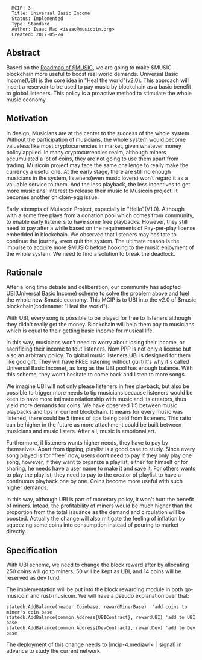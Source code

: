       MCIP: 3
      Title: Universal Basic Income
      Status: Implemented
      Type: Standard
      Author: Isaac Mao <isaac@musicoin.org>
      Created: 2017-05-24

Abstract
--------

Based on the [Roadmap of $MUSIC](https://medium.com/@musicoin/roadmap-of-musicoin-blockchain-4a65620fefceroadmap), we are going to make $MUSIC blockchain more useful to boost real world demands. Universal Basic Income(UBI) is the core idea in "Heal the world"(v2.0). This approach will insert a reservoir to be used to pay music by blockchain as a basic benefit to global listeners. This policy is a proactive method to stimulate the whole music economy.  

Motivation
----------

In design, Musicians are at the center to the success of the whole system. Without the participation of musicians, the whole system would become valueless like most cryptocurrencies in market, given whatever money policy applied. In many cryptocurrencies realm, although miners accumulated a lot of coins, they are not going to use them apart from trading. Musicoin project may face the same challenge to really make the currency a useful one. At the early stage, there are still no enough musicians in the system, listeners(even music lovers) won’t regard it as a valuable service to them. And the less playback, the less incentives to get more musicians' interest to release their music to Musicoin project. It becomes another chicken-egg issue.

Early attempts of Muiscoin Project, especially in "Hello"(V1.0). Although with a some free plays from a donation pool which comes from community, to enable early listeners to have some free playbacks. However, they still need to pay after a while based on the requirements of Pay-per-play license embedded in blockchain. We observed that listeners may hesitate to continue the journey, even quit the system. The ultimate reason is the impulse to acquire more $MUSIC before hooking to the music enjoyment of the whole system. We need to find a solution to break the deadlock.

Rationale
---------

After a long time debate and deliberation, our community has adopted UBI(Universal Basic Income) scheme to solve the problem above and fuel the whole new $music economy. This MCIP is to UBI into the v2.0 of $music blockchain(codename: "Heal the world").

With UBI, every song is possible to be played for free to listeners although they didn't really get the money. Blockchain will help them pay to musicians which is equal to their getting basic income for musical life.

In this way, musicians won’t need to worry about losing their income, or sacrificing their income to tout listeners. Now PPP is not only a license but also an arbitrary policy. To global music listeners,UBI is designed for them like god gift. They will have FREE listening without guilt(it's why it's called Universal Basic Income), as long as the UBI pool has enough balance. With this scheme, they won’t hesitate to come back and listen to more songs.

We imagine UBI will not only please listeners in free playback, but also be possible to trigger more needs to tip musicians because listeners would be keen to have more intimate relationship with music and its creators, thus yield more demands for coins. We have observed 1:5 between music playbacks and tips in current blockchain. It means for every music was listened, there could be 5 times of tips being paid from listeners. This ratio can be higher in the future as more attachment could be built between musicians and music listers. After all, music is emotional art.

Furthermore, if listeners wants higher needs, they have to pay by themselves. Apart from tipping, playlist is a good case to study. Since every song played is for “free” now, users don’t need to pay if they only play one song, however, if they want to organize a playlist, either for himself or for sharing, he needs have a user name to make it and save it. For others wants to play the playlist, they need to pay to the creator of playlist to have a continuous playback one by one. Coins become more useful with such higher demands.

In this way, although UBI is part of monetary policy, it won't hurt the benefit of miners. Intead, the profitability of miners would be much higher than the proportion from the total issuance as the demand and circulation will be boosted. Actually the change will also mitigate the feeling of inflation by squeezing some coins into consumption instead of pouring to market directly.  

Specification
-------------

With UBI scheme, we need to change the block reward after by allocating 250 coins will go to miners, 50 will be kept as UBI, and 14 coins will be reserved as dev fund.

The implementation will be put into the block rewarding module in both go-musicoin and rust-musicoin. We will have a pseudo explanation over that:
```
statedb.AddBalance(header.Coinbase, rewardMinerBase)  'add coins to miner's coin base
statedb.AddBalance(common.Address{UBIContract}, rewardUBI) 'add to UBI base
statedb.AddBalance(common.Address{DevContract}, rewardDev) 'add to Dev base
```

The deployment of this change needs to [mcip-4.mediawiki | signal] in advance to study the current network.
